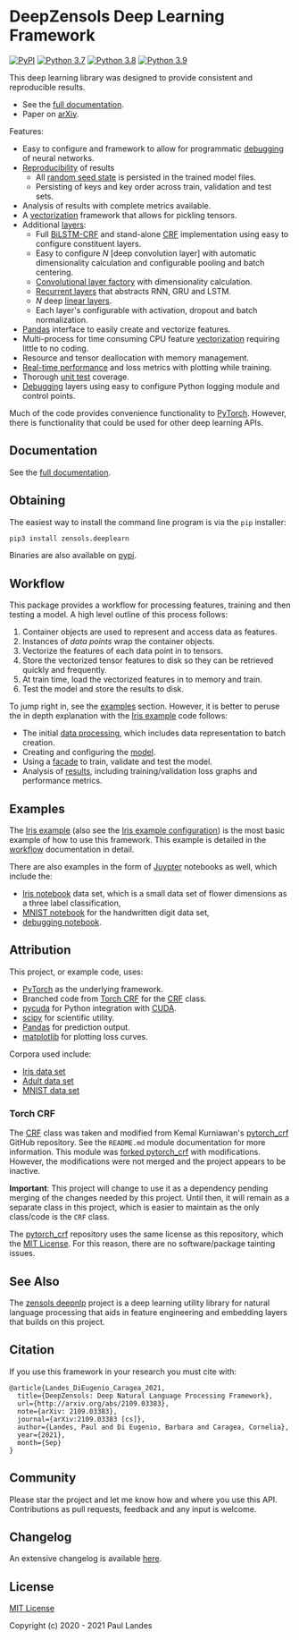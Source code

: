 # DeepZensols Deep Learning Framework

[![PyPI][pypi-badge]][pypi-link]
[![Python 3.7][python37-badge]][python37-link]
[![Python 3.8][python38-badge]][python38-link]
[![Python 3.9][python39-badge]][python39-link]

This deep learning library was designed to provide consistent and reproducible
results.

* See the [full documentation].
* Paper on [arXiv](http://arxiv.org/abs/2109.03383).

Features:
* Easy to configure and framework to allow for programmatic [debugging] of
  neural networks.
* [Reproducibility] of results
  * All [random seed state] is persisted in the trained model files.
  * Persisting of keys and key order across train, validation and test sets.
* Analysis of results with complete metrics available.
* A [vectorization] framework that allows for pickling tensors.
* Additional [layers]:
  * Full [BiLSTM-CRF] and stand-alone [CRF] implementation using easy to
    configure constituent layers.
  * Easy to configure *N* [deep convolution layer] with automatic
    dimensionality calculation and configurable pooling and batch centering.
  * [Convolutional layer factory] with dimensionality calculation.
  * [Recurrent layers] that abstracts RNN, GRU and LSTM.
  * *N* deep [linear layers].
  * Each layer's configurable with activation, dropout and batch normalization.
* [Pandas] interface to easily create and vectorize features.
* Multi-process for time consuming CPU feature [vectorization] requiring little
  to no coding.
* Resource and tensor deallocation with memory management.
* [Real-time performance] and loss metrics with plotting while training.
* Thorough [unit test] coverage.
* [Debugging] layers using easy to configure Python logging module and control
  points.

Much of the code provides convenience functionality to [PyTorch].  However,
there is functionality that could be used for other deep learning APIs.


## Documentation

See the [full documentation].


## Obtaining

The easiest way to install the command line program is via the `pip` installer:
```bash
pip3 install zensols.deeplearn
```

Binaries are also available on [pypi].


## Workflow

This package provides a workflow for processing features, training and then
testing a model.  A high level outline of this process follows:
1. Container objects are used to represent and access data as features.
1. Instances of *data points* wrap the container objects.
1. Vectorize the features of each data point in to tensors.
1. Store the vectorized tensor features to disk so they can be retrieved
   quickly and frequently.
1. At train time, load the vectorized features in to memory and train.
1. Test the model and store the results to disk.

To jump right in, see the [examples](#examples) section.  However, it is better
to peruse the in depth explanation with the [Iris example] code follows:
* The initial [data processing], which includes data representation to batch
  creation.
* Creating and configuring the [model].
* Using a [facade] to train, validate and test the model.
* Analysis of [results](doc/results.md), including training/validation loss
  graphs and performance metrics.


## Examples

The [Iris example] (also see the [Iris example configuration]) is the most
basic example of how to use this framework.  This example is detailed in the
[workflow](#workflow) documentation in detail.

There are also examples in the form of [Juypter] notebooks as well, which
include the:
* [Iris notebook] data set, which is a small data set of flower dimensions as a
  three label classification,
* [MNIST notebook] for the handwritten digit data set,
* [debugging notebook].


## Attribution

This project, or example code, uses:
* [PyTorch] as the underlying framework.
* Branched code from [Torch CRF](#torch-crf) for the [CRF] class.
* [pycuda] for Python integration with [CUDA].
* [scipy] for scientific utility.
* [Pandas] for prediction output.
* [matplotlib] for plotting loss curves.

Corpora used include:
* [Iris data set]
* [Adult data set]
* [MNIST data set]


### Torch CRF

The [CRF] class was taken and modified from Kemal Kurniawan's [pytorch_crf]
GitHub repository.  See the `README.md` module documentation for more
information.  This module was [forked pytorch_crf] with modifications.
However, the modifications were not merged and the project appears to be
inactive.

**Important**: This project will change to use it as a dependency pending
merging of the changes needed by this project.  Until then, it will remain as a
separate class in this project, which is easier to maintain as the only
class/code is the `CRF` class.

The [pytorch_crf] repository uses the same license as this repository, which
the [MIT License].  For this reason, there are no software/package tainting
issues.


## See Also

The [zensols deepnlp] project is a deep learning utility library for natural
language processing that aids in feature engineering and embedding layers that
builds on this project.


## Citation

If you use this framework in your research you must cite with:
```
@article{Landes_DiEugenio_Caragea_2021,
  title={DeepZensols: Deep Natural Language Processing Framework},
  url={http://arxiv.org/abs/2109.03383},
  note={arXiv: 2109.03383},
  journal={arXiv:2109.03383 [cs]},
  author={Landes, Paul and Di Eugenio, Barbara and Caragea, Cornelia},
  year={2021},
  month={Sep}
}
```


## Community

Please star the project and let me know how and where you use this API.
Contributions as pull requests, feedback and any input is welcome.


## Changelog

An extensive changelog is available [here](CHANGELOG.md).


## License

[MIT License]

Copyright (c) 2020 - 2021 Paul Landes


<!-- links -->
[pypi]: https://pypi.org/project/zensols.deeplearn/
[pypi-link]: https://pypi.python.org/pypi/zensols.deeplearn
[pypi-badge]: https://img.shields.io/pypi/v/zensols.deeplearn.svg
[python37-badge]: https://img.shields.io/badge/python-3.7-blue.svg
[python37-link]: https://www.python.org/downloads/release/python-370
[python38-badge]: https://img.shields.io/badge/python-3.8-blue.svg
[python38-link]: https://www.python.org/downloads/release/python-380
[python39-badge]: https://img.shields.io/badge/python-3.9-blue.svg
[python39-link]: https://www.python.org/downloads/release/python-390

[MIT License]: LICENSE.md
[PyTorch]: https://pytorch.org
[Juypter]: https://jupyter.org
[pycuda]: https://pypi.org/project/pycuda/
[CUDA]: https://developer.nvidia.com/cuda-toolkit
[scipy]: https://www.scipy.org
[Pandas]: https://pandas.pydata.org
[matplotlib]: https://matplotlib.org

[pytorch_crf]: https://github.com/kmkurn/pytorch-crf
[forked pytorch_crf]: https://github.com/plandes/pytorch-crf
[zensols.deeplearn.layer.CRF]: api/zensols.deeplearn.layer.html#zensols.deeplearn.layer.crf.CRF
[zensols deepnlp]: https://plandes.github.io/deepnlp

[full documentation]: https://plandes.github.io/deeplearn/index.html
[Iris notebook]: https://github.com/plandes/deeplearn/tree/master/notebook/iris.ipynb
[MNIST notebook]: https://github.com/plandes/deeplearn/tree/master/notebook/mnist.ipynb
[debugging notebook]: https://github.com/plandes/deeplearn/tree/master/notebook/debug.ipynb

[model]: https://plandes.github.io/deeplearn/doc/model.html
[facade]: https://plandes.github.io/deeplearn/doc/facade.html
[results]: https://plandes.github.io/deeplearn/doc/results.html
[data processing]: https://plandes.github.io/deeplearn/doc/preprocess.html
[layers]: https://plandes.github.io/deeplearn/doc/layers.html
[reproducibility]: https://plandes.github.io/deeplearn/doc/results.html#reproducibility
[debugging]: https://plandes.github.io/deeplearn/doc/facade.html#debugging-the-model
[random seed state]: api/zensols.deeplearn.html#zensols.deeplearn.torchconfig.TorchConfig.set_random_seed
[Real-time performance]: https://plandes.github.io/deeplearn/doc/results.html#plotting-loss
[Debugging]: https://plandes.github.io/deeplearn/doc/model.html#debugging
[unit test]: https://github.com/plandes/deeplearn/tree/master/test/python
[vectorization]: https://plandes.github.io/deeplearn/doc/preprocess.html#vectorizers
[Iris example]: https://github.com/plandes/deeplearn/blob/master/test/python/iris/model.py
[Iris example configuration]: https://github.com/plandes/deeplearn/blob/master/test-resources/iris

[Iris data set]: https://archive.ics.uci.edu/ml/datasets/iris
[Adult data set]: http://archive.ics.uci.edu/ml/datasets/Adult
[MNIST data set]: http://yann.lecun.com/exdb/mnist/

[Convolutional layer factory]: https://plandes.github.io/deeplearn/api/zensols.deeplearn.layer.html#zensols.deeplearn.layer.conv.ConvolutionLayerFactory
[CRF]: https://plandes.github.io/deeplearn/api/zensols.deeplearn.layer.html#zensols.deeplearn.layer.crf.CRF
[BiLSTM-CRF]: https://plandes.github.io/deeplearn/https://plandes.github.io/deeplearn/api/zensols.deeplearn.layer.html?highlight=recurrentcrf#zensols.deeplearn.layer.recurcrf.RecurrentCRF
[Recurrent layers]: https://plandes.github.io/deeplearn/api/zensols.deeplearn.layer.html#zensols.deeplearn.layer.recur.RecurrentAggregation
[linear layers]: https://plandes.github.io/deeplearn/api/zensols.deeplearn.layer.html#zensols.deeplearn.layer.linear.DeepLinear
